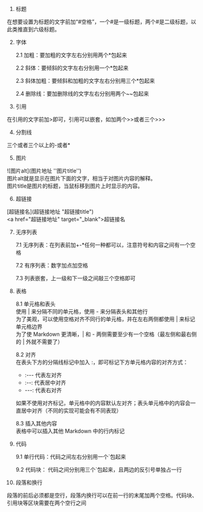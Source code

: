 1. 标题  

在想要设置为标题的文字前加“#空格”，一个#是一级标题，两个#是二级标题，以此类推直到六级标题。  

2. 字体  

   2.1 加粗：要加粗的文字左右分别用两个*包起来  

   2.2 斜体：要倾斜的文字左右分别用一个*包起来  

   2.3 斜体加粗：要倾斜和加粗的文字左右分别用三个*包起来  

   2.4 删除线：要加删除线的文字左右分别用两个~~包起来  

3. 引用  

在引用的文字前加>即可，引用可以嵌套，如加两个>>或者三个>>>  

4. 分割线  

三个或者三个以上的-或者*  

5. 图片  

\![图片alt](图片地址 ''图片title'')  
图片alt就是显示在图片下面的文字，相当于对图片内容的解释。  
图片title是图片的标题，当鼠标移到图片上时显示的内容。  

6. 超链接  

\[超链接名](超链接地址 "超链接title")\
\<a href="超链接地址" target="_blank">超链接名</a>

7. 无序列表  

   7.1 无序列表：在列表前加+-*任何一种都可以，注意符号和内容之间有一个空格  

   7.2 有序列表：数字加点加空格  

   7.3 列表嵌套，上一级和下一级之间敲三个空格即可  

8. 表格  

   8.1 单元格和表头  
   使用 | 来分隔不同的单元格，使用 - 来分隔表头和其他行  
   为了美观，可以使用空格对齐不同行的单元格，并在左右两侧都使用 | 来标记单元格边界  
   为了使 Markdown 更清晰，| 和 - 两侧需要至少有一个空格（最左侧和最右侧的 | 外就不需要了）  

   8.2 对齐  
   在表头下方的分隔线标记中加入 :，即可标记下方单元格内容的对齐方式：
      * :--- 代表左对齐
      * :--: 代表居中对齐
      * ---: 代表右对齐  

   如果不使用对齐标记，单元格中的内容默认左对齐；表头单元格中的内容会一直居中对齐（不同的实现可能会有不同表现）  

   8.3 插入其他内容  
   表格中可以插入其他 Markdown 中的行内标记  

9. 代码  

   9.1 单行代码：代码之间左右分别用一个`包起来  

   9.2 代码块： 代码之间分别用三个`包起来，且两边的反引号单独占一行

10. 段落和换行  

段落的前后必须都是空行，段落内换行可以在前一行的末尾加两个空格。代码块、引用块等区块需要在两个空行之间
